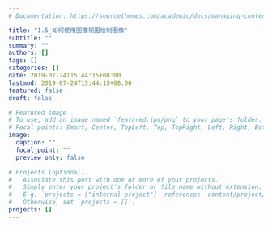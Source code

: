 ```yaml
---
# Documentation: https://sourcethemes.com/academic/docs/managing-content/

title: "1.5_如何使用图像视图绘制图像"
subtitle: ""
summary: ""
authors: []
tags: []
categories: []
date: 2019-07-24T15:44:15+08:00
lastmod: 2019-07-24T15:44:15+08:00
featured: false
draft: false

# Featured image
# To use, add an image named `featured.jpg/png` to your page's folder.
# Focal points: Smart, Center, TopLeft, Top, TopRight, Left, Right, BottomLeft, Bottom, BottomRight.
image:
  caption: ""
  focal_point: ""
  preview_only: false

# Projects (optional).
#   Associate this post with one or more of your projects.
#   Simply enter your project's folder or file name without extension.
#   E.g. `projects = ["internal-project"]` references `content/project/deep-learning/index.md`.
#   Otherwise, set `projects = []`.
projects: []
---
```


